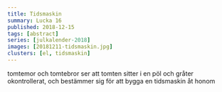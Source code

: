 ```yaml
---
title: Tidsmaskin
summary: Lucka 16
published: 2018-12-15
tags: [abstract]
series: [julkalender-2018]
images: [20181211-tidsmaskin.jpg]
clusters: [el, tidsmaskin]
---
```


tomtemor och tomtebror ser att tomten sitter i en pöl och gråter okontrollerat, och bestämmer sig för att bygga en tidsmaskin åt honom
